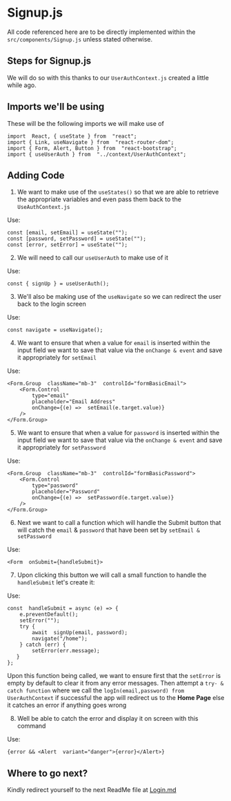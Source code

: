 
# Signup.js
All code referenced here are to be directly implemented within the `src/components/Signup.js` unless stated otherwise.

## Steps for Signup.js
We will do so with this thanks to our `UserAuthContext.js` created a little while ago.

## Imports we'll be using

These will be the following imports we will make use of
  
    import  React, { useState } from  "react";
    import { Link, useNavigate } from  "react-router-dom";
    import { Form, Alert, Button } from  "react-bootstrap";
    import { useUserAuth } from  "../context/UserAuthContext";


## Adding Code

 1. We want to make use of the `useStates()` so that we are able to retrieve the appropriate variables and even pass them back to the `UseAuthContext.js`

Use:

    const [email, setEmail] = useState("");
    const [password, setPassword] = useState("");
    const [error, setError] = useState("");
    
 2. We will need to call our `useUserAuth` to make use of it

Use:

    const { signUp } = useUserAuth();


3. We'll also be making use of the `useNavigate` so we can redirect the user back to the login screen

Use:

    const navigate = useNavigate();

4. We want to ensure that when a value for `email` is inserted within the input field we want to save that value via the `onChange & event`  and save it appropriately for `setEmail`

Use:

    <Form.Group  className="mb-3"  controlId="formBasicEmail">
	    <Form.Control
		    type="email"
		    placeholder="Email Address"
		    onChange={(e) =>  setEmail(e.target.value)}
	    />
    </Form.Group>

5. We want to ensure that when a value for `password` is inserted within the input field we want to save that value via the `onChange & event`  and save it appropriately for `setPassword`

Use:

    <Form.Group  className="mb-3"  controlId="formBasicPassword">
	    <Form.Control
		    type="password"
		    placeholder="Password"
		    onChange={(e) =>  setPassword(e.target.value)}
	    />
    </Form.Group>

6. Next we want to call a function which will handle the Submit button that will catch the `email` & `password` that have been set by `setEmail & setPassword`

Use:

    <Form  onSubmit={handleSubmit}>

7. Upon clicking this button we will call a small function to handle the `handleSubmit` let's create it:

Use:

    const  handleSubmit = async (e) => {
	    e.preventDefault();
	    setError("");
	    try {
		    await  signUp(email, password);
		    navigate("/home");
	    } catch (err) {
		    setError(err.message);
	   }
    };
    
Upon this function being called, we want to ensure first that the `setError` is empty by default to clear it from any error messages. Then attempt a `try- & catch function` where we call the `logIn(email,password) from UserAuthContext` if successful the app will redirect us to the **Home Page** else it catches an error if anything goes wrong

8. Well be able to catch the error and display it on screen with this command

Use:

    {error && <Alert  variant="danger">{error}</Alert>}


## Where to go next?

Kindly redirect yourself to the next ReadMe file at 
[Login.md](https://github.com/LiamCurmideGray/mobile-single-sign-on/blob/main/src/readMeFolder/ReadMeComponents/Login.md)
